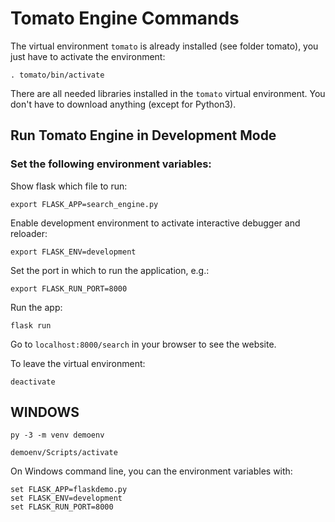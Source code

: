 # Tomato Engine Commands

The virtual environment `tomato` is already installed (see folder tomato), you just have to activate the environment:

```
. tomato/bin/activate
```

There are all needed libraries installed in the `tomato` virtual environment. You don't have to download anything (except for Python3).

## Run Tomato Engine in Development Mode

### Set the following environment variables:

Show flask which file to run:

```
export FLASK_APP=search_engine.py
```

Enable development environment to activate interactive debugger and reloader:

```
export FLASK_ENV=development
```

Set the port in which to run the application, e.g.:

```
export FLASK_RUN_PORT=8000
```

Run the app:

```
flask run
```

Go to `localhost:8000/search` in your browser to see the website.

To leave the virtual environment:

```
deactivate
```

## WINDOWS
```
py -3 -m venv demoenv
```

```
demoenv/Scripts/activate
```
On Windows command line, you can the environment variables with:

```
set FLASK_APP=flaskdemo.py
set FLASK_ENV=development
set FLASK_RUN_PORT=8000
```


